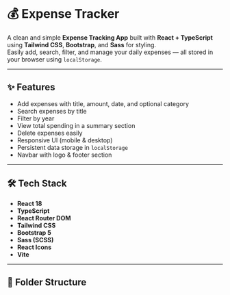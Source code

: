 # 💰 Expense Tracker

A clean and simple **Expense Tracking App** built with **React + TypeScript** using **Tailwind CSS**, **Bootstrap**, and **Sass** for styling.  
Easily add, search, filter, and manage your daily expenses — all stored in your browser using `localStorage`.

---

## ✨ Features
- Add expenses with title, amount, date, and optional category
- Search expenses by title
- Filter by year
- View total spending in a summary section
- Delete expenses easily
- Responsive UI (mobile & desktop)
- Persistent data storage in `localStorage`
- Navbar with logo & footer section

---

## 🛠 Tech Stack
- **React 18**
- **TypeScript**
- **React Router DOM**
- **Tailwind CSS**
- **Bootstrap 5**
- **Sass (SCSS)**
- **React Icons**
- **Vite**

---

## 📂 Folder Structure

